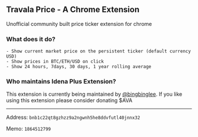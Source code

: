 ## Travala Price - A Chrome Extension
Unofficial community built price ticker extension for chrome

### What does it do?
```
- Show current market price on the persistent ticker (default currency USD)
- Show prices in BTC/ETH/USD on click
- Show 24 hours, 7days, 30 days, 1 year rolling average
```

### Who maintains Idena Plus Extension? 
This extension is currently being maintained by [@bingbinglee](https://github.com/bingbinglee/). If you like using this extension please consider donating $AVA

----

Address:
```bnb1c22qt8gzhzz9a2ngwnh5he8ddvfutl40jnnx32```

Memo:
```1864512799```
